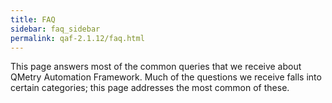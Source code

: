 ```yaml
---
title: FAQ
sidebar: faq_sidebar
permalink: qaf-2.1.12/faq.html
---
```


This page answers most of the common queries that we receive about QMetry Automation Framework. Much of the questions we receive falls into certain categories; this page addresses the most common of these.
